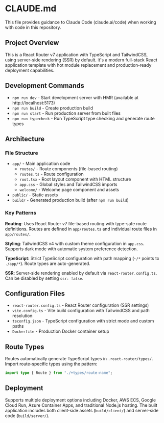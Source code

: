 # CLAUDE.md

This file provides guidance to Claude Code (claude.ai/code) when working with code in this repository.

## Project Overview

This is a React Router v7 application with TypeScript and TailwindCSS, using server-side rendering (SSR) by default. It's a modern full-stack React application template with hot module replacement and production-ready deployment capabilities.

## Development Commands

- `npm run dev` - Start development server with HMR (available at http://localhost:5173)
- `npm run build` - Create production build
- `npm run start` - Run production server from built files
- `npm run typecheck` - Run TypeScript type checking and generate route types

## Architecture

### File Structure
- `app/` - Main application code
  - `routes/` - Route components (file-based routing)
  - `routes.ts` - Route configuration
  - `root.tsx` - Root layout component with HTML structure
  - `app.css` - Global styles and TailwindCSS imports
  - `welcome/` - Welcome page component and assets
- `public/` - Static assets
- `build/` - Generated production build (after `npm run build`)

### Key Patterns

**Routing**: Uses React Router v7 file-based routing with type-safe route definitions. Routes are defined in `app/routes.ts` and individual route files in `app/routes/`.

**Styling**: TailwindCSS v4 with custom theme configuration in `app.css`. Supports dark mode with automatic system preference detection.

**TypeScript**: Strict TypeScript configuration with path mapping (`~/*` points to `./app/*`). Route types are auto-generated.

**SSR**: Server-side rendering enabled by default via `react-router.config.ts`. Can be disabled by setting `ssr: false`.

## Configuration Files

- `react-router.config.ts` - React Router configuration (SSR settings)
- `vite.config.ts` - Vite build configuration with TailwindCSS and path resolution
- `tsconfig.json` - TypeScript configuration with strict mode and custom paths
- `Dockerfile` - Production Docker container setup

## Route Types

Routes automatically generate TypeScript types in `.react-router/types/`. Import route-specific types using the pattern:
```typescript
import type { Route } from "./+types/route-name";
```

## Deployment

Supports multiple deployment options including Docker, AWS ECS, Google Cloud Run, Azure Container Apps, and traditional Node.js hosting. The built application includes both client-side assets (`build/client/`) and server-side code (`build/server/`).